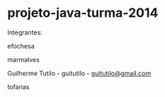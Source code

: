 # projeto-java-turma-2014
Integrantes:

efochesa

marmalves

Guilherme Tutilo - guitutilo - guitutilo@gmail.com 

tofarias

